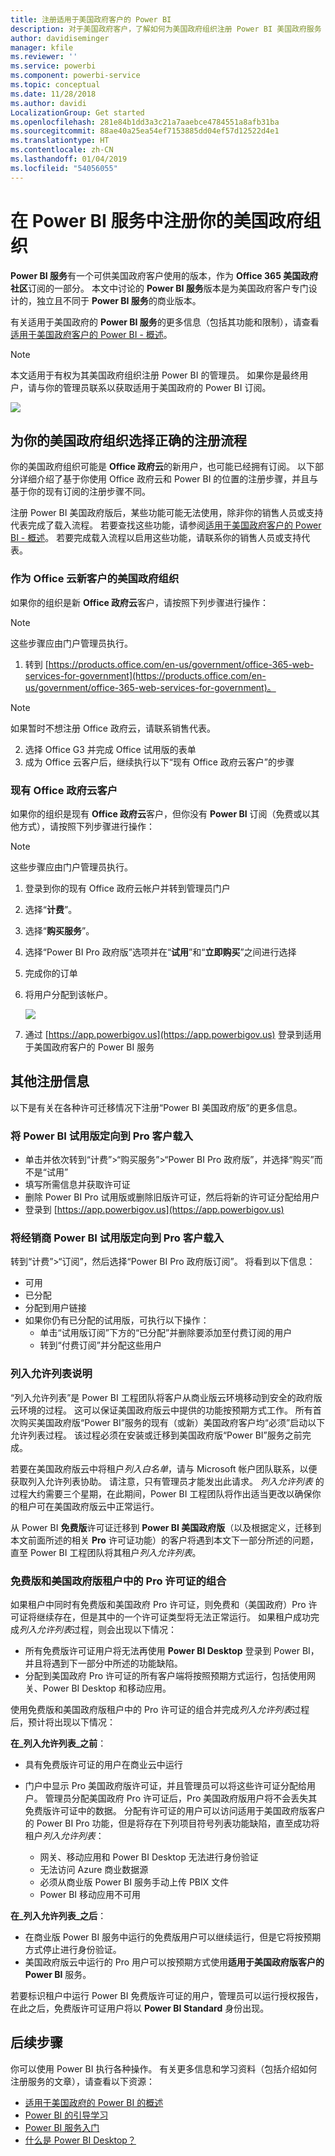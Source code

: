 ```yaml
---
title: 注册适用于美国政府客户的 Power BI
description: 对于美国政府客户，了解如何为美国政府组织注册 Power BI 美国政府服务
author: davidiseminger
manager: kfile
ms.reviewer: ''
ms.service: powerbi
ms.component: powerbi-service
ms.topic: conceptual
ms.date: 11/28/2018
ms.author: davidi
LocalizationGroup: Get started
ms.openlocfilehash: 281e84b1dd3a3c21a7aaebce4784551a8afb31ba
ms.sourcegitcommit: 88ae40a25ea54ef7153885dd04ef57d12522d4e1
ms.translationtype: HT
ms.contentlocale: zh-CN
ms.lasthandoff: 01/04/2019
ms.locfileid: "54056055"
---
```

# <a name="enroll-your-us-government-organization-in-the-power-bi-service"></a>在 Power BI 服务中注册你的美国政府组织
**Power BI 服务**有一个可供美国政府客户使用的版本，作为 **Office 365 美国政府社区**订阅的一部分。 本文中讨论的 **Power BI 服务**版本是为美国政府客户专门设计的，独立且不同于 **Power BI 服务**的商业版本。

有关适用于美国政府的 **Power BI 服务**的更多信息（包括其功能和限制），请查看[适用于美国政府客户的 Power BI - 概述](service-govus-overview.md)。

> [!NOTE]
> 本文适用于有权为其美国政府组织注册 Power BI 的管理员。 如果你是最终用户，请与你的管理员联系以获取适用于美国政府的 Power BI 订阅。
> 
> 

![](media/service-govus-signup/service_govus_signup_1.png)

## <a name="select-the-right-sign-up-process-for-your-us-government-organization"></a>为你的美国政府组织选择正确的注册流程
你的美国政府组织可能是 **Office 政府云**的新用户，也可能已经拥有订阅。 以下部分详细介绍了基于你使用 Office 政府云和 Power BI 的位置的注册步骤，并且与基于你的现有订阅的注册步骤不同。

注册 Power BI 美国政府版后，某些功能可能无法使用，除非你的销售人员或支持代表完成了载入流程。 若要查找这些功能，请参阅[适用于美国政府客户的 Power BI - 概述](service-govus-overview.md)。 若要完成载入流程以启用这些功能，请联系你的销售人员或支持代表。

### <a name="us-government-organizations-that-are-new-office-cloud-customers"></a>作为 Office 云新客户的美国政府组织
如果你的组织是新 **Office 政府云**客户，请按照下列步骤进行操作：

> [!NOTE]
> 这些步骤应由门户管理员执行。
>

1. 转到 [https://products.office.com/en-us/government/office-365-web-services-for-government](https://products.office.com/en-us/government/office-365-web-services-for-government)。

>[!NOTE]
>如果暂时不想注册 Office 政府云，请联系销售代表。
>

2. 选择 Office G3 并完成 Office 试用版的表单
3. 成为 Office 云客户后，继续执行以下“现有 Office 政府云客户”的步骤

### <a name="existing-office-government-cloud-customers"></a>现有 Office 政府云客户
如果你的组织是现有 **Office 政府云**客户，但你没有 **Power BI** 订阅（免费或以其他方式），请按照下列步骤进行操作：

> [!NOTE]
> 这些步骤应由门户管理员执行。
> 
> 

1. 登录到你的现有 Office 政府云帐户并转到管理员门户
2. 选择“**计费**”。
3. 选择“**购买服务**”。
4. 选择“Power BI Pro 政府版”选项并在“**试用**”和“**立即购买**”之间进行选择
5. 完成你的订单
6. 将用户分配到该帐户。
   
   ![](media/service-govus-signup/service_govus_signup_5.png)
7. 通过 [https://app.powerbigov.us](https://app.powerbigov.us) 登录到适用于美国政府客户的 Power BI 服务

## <a name="additional-signup-information"></a>其他注册信息
以下是有关在各种许可迁移情况下注册“Power BI 美国政府版”的更多信息。

### <a name="direct-power-bi-trial-to-pro-customer-onboarding"></a>将 Power BI 试用版定向到 Pro 客户载入
* 单击并依次转到“计费”>“购买服务”>“Power BI Pro 政府版”，并选择“购买”而不是“试用”
* 填写所需信息并获取许可证
* 删除 Power BI Pro 试用版或删除旧版许可证，然后将新的许可证分配给用户
* 登录到 [https://app.powerbigov.us](https://app.powerbigov.us)

### <a name="reseller-power-bi-trial-to-pro-customer-onboarding"></a>将经销商 Power BI 试用版定向到 Pro 客户载入
转到“计费”>“订阅”，然后选择“Power BI Pro 政府版订阅”。 将看到以下信息：

* 可用
* 已分配
* 分配到用户链接
* 如果你仍有已分配的试用版，可执行以下操作：
  * 单击“试用版订阅”下方的“已分配”并删除要添加至付费订阅的用户
  * 转到“付费订阅”并分配这些用户

### <a name="whitelisting-instructions"></a>列入允许列表说明
“列入允许列表”是 Power BI 工程团队将客户从商业版云环境移动到安全的政府版云环境的过程。 这可以保证美国政府版云中提供的功能按预期方式工作。 所有首次购买美国政府版“Power BI”服务的现有（或新）美国政府客户均“必须”启动以下允许列表过程。 该过程必须在安装或迁移到美国政府版“Power BI”服务之前完成。 

若要在美国政府版云中将租户*列入白名单*，请与 Microsoft 帐户团队联系，以便获取列入允许列表协助。 请注意，只有管理员才能发出此请求。 *列入允许列表* 的过程大约需要三个星期，在此期间，Power BI 工程团队将作出适当更改以确保你的租户可在美国政府版云中正常运行。

从 Power BI **免费版**许可证迁移到 **Power BI 美国政府版**（以及根据定义，迁移到本文前面所述的相关 **Pro** 许可证功能）的客户将遇到本文下一部分所述的问题，直至 Power BI 工程团队将其租户*列入允许列表*。

### <a name="mixed-free-and-pro-licenses-in-us-government-tenants"></a>免费版和美国政府版租户中的 Pro 许可证的组合
如果租户中同时有免费版和美国政府 Pro 许可证，则免费和（美国政府）Pro 许可证将继续存在，但是其中的一个许可证类型将无法正常运行。 如果租户成功完成*列入允许列表*过程，则会出现以下情况：

* 所有免费版许可证用户将无法再使用 **Power BI Desktop** 登录到 Power BI，并且将遇到下一部分中所述的功能缺陷。
* 分配到美国政府 Pro 许可证的所有客户端将按照预期方式运行，包括使用网关、Power BI Desktop 和移动应用。

使用免费版和美国政府版租户中的 Pro 许可证的组合并完成*列入允许列表*过程后，预计将出现以下情况：

**在_列入允许列表_之前**：

* 具有免费版许可证的用户在商业云中运行
* 门户中显示 Pro 美国政府版许可证，并且管理员可以将这些许可证分配给用户。 管理员分配美国政府 Pro 许可证后，Pro 美国政府版用户将不会丢失其免费版许可证中的数据。 分配有许可证的用户可以访问适用于美国政府版客户的 Power BI Pro 功能，但是将存在下列项目符号列表功能缺陷，直至成功将租户*列入允许列表*：
  
  * 网关、移动应用和 Power BI Desktop 无法进行身份验证
  * 无法访问 Azure 商业数据源
  * 必须从商业版 Power BI 服务手动上传 PBIX 文件
  * Power BI 移动应用不可用

**在_列入允许列表_之后**：

* 在商业版 Power BI 服务中运行的免费版用户可以继续运行，但是它将按预期方式停止进行身份验证。
* 美国政府版云中运行的 Pro 用户可以按预期方式使用**适用于美国政府版客户的 Power BI** 服务。

若要标识租户中运行 Power BI 免费版许可证的用户，管理员可以运行授权报告，在此之后，免费版许可证用户将以 **Power BI Standard** 身份出现。

## <a name="next-steps"></a>后续步骤
你可以使用 Power BI 执行各种操作。 有关更多信息和学习资料（包括介绍如何注册服务的文章），请查看以下资源：

* [适用于美国政府的 Power BI 的概述](service-govus-overview.md)
* [Power BI 的引导学习](guided-learning/gettingstarted.yml?tutorial-step=1)
* [Power BI 服务入门](service-get-started.md)
* [什么是 Power BI Desktop？](desktop-what-is-desktop.md)

